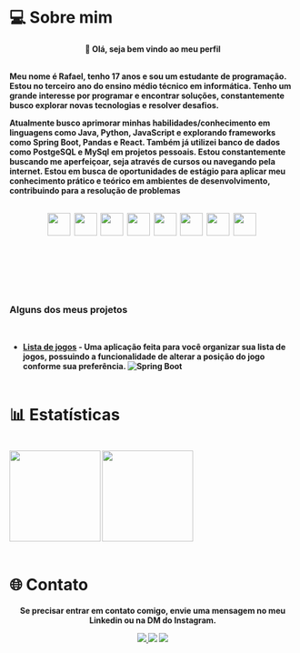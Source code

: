 
# 💻 Sobre mim

<p align="center"> <strong>👋 Olá, seja bem vindo ao meu perfil</strong> <br><br> </p>
 
<strong> <p align = "left"> Meu nome é Rafael, tenho 17 anos e sou um estudante de programação. Estou no terceiro ano do ensino médio técnico em informática. Tenho um grande interesse por programar e encontrar soluções, constantemente busco explorar novas tecnologias e resolver desafios.  

<p align = "left">  Atualmente busco aprimorar minhas habilidades/conhecimento em linguagens como Java, Python, JavaScript e explorando frameworks como Spring Boot, Pandas e React. Também já utilizei banco de dados como PostgeSQL e MySql em projetos pessoais. Estou constantemente buscando me aperfeiçoar, seja através de cursos ou navegando pela internet. Estou em busca de oportunidades de estágio para aplicar meu conhecimento prático e teórico em ambientes de desenvolvimento, contribuindo para a resolução de problemas <br><br></p>

<div  align="center" style="margin-bottom:100px">
<img heigth=40 width=40 src="https://cdn.jsdelivr.net/gh/devicons/devicon/icons/java/java-original.svg" />&nbsp;
<img heigth=40 width=40 src="https://cdn.jsdelivr.net/gh/devicons/devicon/icons/python/python-original.svg" />&nbsp;
<img heigth=40 width=40 src="https://cdn.jsdelivr.net/gh/devicons/devicon/icons/javascript/javascript-original.svg" />&nbsp;
<img heigth=40 width=40 src="https://cdn.jsdelivr.net/gh/devicons/devicon/icons/spring/spring-original.svg" />&nbsp;
<img heigth=40 width=40 src="https://cdn.jsdelivr.net/gh/devicons/devicon/icons/pandas/pandas-original.svg" />&nbsp;
<img heigth=40 width=40 src="https://cdn.jsdelivr.net/gh/devicons/devicon/icons/react/react-original.svg" />&nbsp;
<img heigth=40 width=40 src="https://cdn.jsdelivr.net/gh/devicons/devicon/icons/mysql/mysql-original.svg" />&nbsp;
<img heigth=40 width=40 src="https://cdn.jsdelivr.net/gh/devicons/devicon/icons/postgresql/postgresql-original.svg" />&nbsp;
 <br><br></div>

 ### Alguns dos meus projetos
 <br>
 
 - [Lista de jogos](https://github.com/RafaelAugustoR/gamelist) - Uma aplicação feita para você organizar sua lista de jogos, possuindo a funcionalidade de alterar a posição do jogo conforme sua preferência. 
 ![Spring Boot](https://img.shields.io/badge/-Spring%20Boot-green)
  <br><br>
# 📊 Estatísticas
<br>
<img height="160em" src="https://github-readme-streak-stats.herokuapp.com?user=RafaelAugustoR&theme=radical&mode=weekly"/>  <img height="160em" src="https://github-readme-stats.vercel.app/api/top-langs/?username=RafaelAugustoR&layout=compact"/> 
<br><br>

# 🌐 Contato
<p align = "center"> <strong>Se precisar entrar em contato comigo, envie uma mensagem no meu Linkedin ou na DM do Instagram.</strong></p>
<div align = "center"> 
<a href="https://www.instagram.com/rafa.aoki" target="_blank"><img src="https://img.shields.io/badge/-Instagram-%23E4405F?style=for-the-badge&logo=instagram&logoColor=white">
</a>
<a href = "mailto:rafaelaugustodev@gmail.com"> <img src="https://img.shields.io/badge/-Gmail-%23333?style=for-the-badge&logo=gmail&logoColor=white" target="_blank"></a>
<a href="https://www.linkedin.com/in/rafaelaugustorodrigues/" target="_blank"><img src="https://img.shields.io/badge/-LinkedIn-%230077B5?style=for-the-badge&logo=linkedin&logoColor=white"  target="_blank"></a> 
</div>

